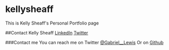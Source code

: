 # kellysheaff
This is Kelly Sheaff's Personal Portfolio page

##Contact Kelly Sheaff 
[LinkedIn](https://www.linkedin.com/in/kellysheaff)
[Twitter](https://twitter.com/callahan_kel)

###Contact me
You can reach me on Twitter [@Gabriel__Lewis](https://www.twitter.com/gabriel__lewis)
Or
on [Github](https://www.github.com/gabriel-lewis)
